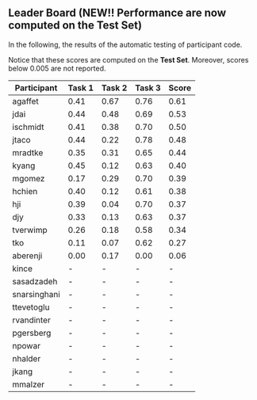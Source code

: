 ## Leader Board (NEW!! Performance are now computed on the Test Set)

In the following, the results of the automatic testing of participant code.

Notice that these scores are computed on the **Test Set**. Moreover, scores below 0.005 are not reported.

| Participant  | Task 1 | Task 2 | Task 3 | Score |
|---|---|---|---|---|
| agaffet | 0.41 | 0.67 |  0.76 | 0.61 | 
| jdai | 0.44 | 0.48 |  0.69 | 0.53 | 
| ischmidt | 0.41 | 0.38 |  0.70 | 0.50 | 
| jtaco | 0.44 | 0.22 |  0.78 | 0.48 | 
| mradtke | 0.35 | 0.31 |  0.65 | 0.44 | 
| kyang | 0.45 | 0.12 |  0.63 | 0.40 | 
| mgomez | 0.17 | 0.29 |  0.70 | 0.39 | 
| hchien | 0.40 | 0.12 |  0.61 | 0.38 | 
| hji | 0.39 | 0.04 |  0.70 | 0.37 | 
| djy | 0.33 | 0.13 |  0.63 | 0.37 | 
| tverwimp | 0.26 | 0.18 |  0.58 | 0.34 | 
| tko | 0.11 | 0.07 |  0.62 | 0.27 | 
| aberenji | 0.00 | 0.17 |  0.00 | 0.06 | 
| kince | - | - |  - | - | 
| sasadzadeh | - | - |  - | - | 
| snarsinghani | - | - |  - | - | 
| ttevetoglu | - | - |  - | - | 
| rvandinter | - | - |  - | - | 
| pgersberg | - | - |  - | - | 
| npowar | - | - |  - | - | 
| nhalder | - | - |  - | - | 
| jkang | - | - |  - | - | 
| mmalzer | - | - |  - | - | 

